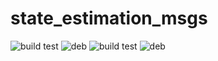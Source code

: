 # state_estimation_msgs
![build test](https://buildbot.hippocampus-robotics.net/plugins/badges/state-estimation-msgs-colcon-amd64.svg?left_text=build%20amd64)
![deb](https://buildbot.hippocampus-robotics.net/plugins/badges/state-estimation-msgs-deb-amd64.svg?left_text=build%20amd64)
![build test](https://buildbot.hippocampus-robotics.net/plugins/badges/state-estimation-msgs-colcon-arm64.svg?left_text=build%20arm64)
![deb](https://buildbot.hippocampus-robotics.net/plugins/badges/state-estimation-msgs-deb-arm64.svg?left_text=build%20arm64)
